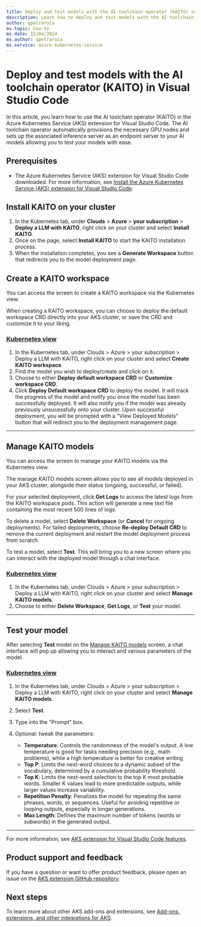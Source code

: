 ```yaml
---
title: Deploy and test models with the AI toolchain operator (KAITO) in Visual Studio Code
description: Learn how to deploy and test models with the AI toolchain operator (KAITO) in Visual Studio Code.
author: qpetraroia
ms.topic: how-to
ms.date: 12/04/2024
ms.author: qpetraroia
ms.service: azure-kubernetes-service
---
```


# Deploy and test models with the AI toolchain operator (KAITO) in Visual Studio Code

In this article, you learn how to use the AI toolchain operator (KAITO) in the Azure Kubernetes Service (AKS) extension for Visual Studio Code. The AI toolchain operator automatically provisions the necessary GPU nodes and sets up the associated inference server as an endpoint server to your AI models allowing you to test your models with ease.

## Prerequisites


* The Azure Kubernetes Service (AKS) extension for Visual Studio Code downloaded. For more information, see [Install the Azure Kubernetes Service (AKS) extension for Visual Studio Code][install-aks-vscode].

## Install KAITO on your cluster

1. In the Kubernetes tab, under **Clouds** > **Azure** > **your subscription** > **Deploy a LLM with KAITO**, right click on your cluster and select **Install KAITO**.
2. Once on the page, select **Install KAITO** to start the KAITO installation process.
3. When the installation completes, you see a **Generate Workspace** button that redirects you to the model deployment page.

## Create a KAITO workspace

You can access the screen to create a KAITO workspace via the Kubernetes view.

When creating a KAITO workspace, you can choose to deploy the default workspace CRD directly into your AKS cluster, or save the CRD and customize it to your liking.

### [Kubernetes view](#tab/kubernetes-view)
    
1. In the Kubernetes tab, under Clouds > Azure > your subscription >  Deploy a LLM with KAITO, right click on your cluster and select **Create KAITO workspace**.
2. Find the model you wish to deploy/create and click on it.
3. Choose to either **Deploy default workspace CRD** or **Customize workspace CRD**.
4. Click **Deploy Default workspace CRD** to deploy the model. It will track the progress of the model and notify you once the model has been successfully deployed. It will also notify you if the model was already previously unsucessfully onto your cluster. Upon successful deployment, you will be prompted with a "View Deployed Models" button that will redirect you to the deployment management page.
---

## Manage KAITO models

You can access the screen to manage your KAITO models via the Kubernetes view.

The manage KAITO models screen allows you to see all models deployed in your AKS cluster, alongside their status (ongoing, successful, or failed). 

For your selected deployment, click **Get Logs** to  access the latest logs from the KAITO workspace pods. This action will generate a new text file containing the most recent 500 lines of logs.

To delete a model, select **Delete Workspace** (or **Cancel** for ongoing deployments). For failed deployments, choose **Re-deploy Default CRD** to remove the current deployment and restart the model deployment process from scratch.

To test a model, select **Test**. This will bring you to a new screen where you can interact with the deployed model through a chat interface.

### [Kubernetes view](#tab/kubernetes-view)
    
1. In the Kubernetes tab, under Clouds > Azure > your subscription >  Deploy a LLM with KAITO, right click on your cluster and select **Manage KAITO models**.
2. Choose to either **Delete Workspace**, **Get Logs**, or **Test** your model.
---

## Test your model

After selecting **Test** model on the [Manage KAITO models](#manage-kaito-models) screen, a chat interface will pop up allowing you to interact and various parameters of the model.

### [Kubernetes view](#tab/kubernetes-view)
    
1. In the Kubernetes tab, under Clouds > Azure > your subscription >  Deploy a LLM with KAITO, right click on your cluster and select **Manage KAITO models**.
2. Select **Test**.
3. Type into the "Prompt" box.
4. Optional: tweak the parameters:

    * **Temperature**: Controls the randomness of the model's output. A low temperature is good for tasks needing precision (e.g., math problems), while a high temperature is better for creative writing
    * **Top P**: Limits the next-word choices to a dynamic subset of the vocabulary, determined by a cumulative probability threshold.
    * **Top K**: Limits the next-word selection to the top K most probable words. Smaller K values lead to more predictable outputs, while larger values increase variability.
    * **Repetition Penalty**: Penalizes the model for repeating the same phrases, words, or sequences. Useful for avoiding repetitive or looping outputs, especially in longer generations.
    * **Max Length**: Defines the maximum number of tokens (words or subwords) in the generated output.
---


For more information, see [AKS extension for Visual Studio Code features][aks-vscode-features].

## Product support and feedback
    
If you have a question or want to offer product feedback, please open an issue on the [AKS extension GitHub repository][aks-vscode-github].
    
## Next steps
    
To learn more about other AKS add-ons and extensions, see [Add-ons, extensions, and other integrations for AKS][aks-addons].
    
<!---LINKS--->
[install-aks-vscode]: ./aks-extension-vs-code.md#installation
[aks-vscode-features]: https://code.visualstudio.com/docs/azure/aksextensions#_features
[aks-vscode-github]: https://github.com/Azure/vscode-aks-tools/issues/new/choose
[aks-addons]: ./integrations.md
